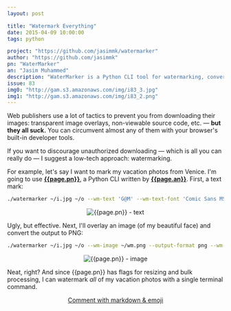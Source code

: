 ```yaml
---
layout: post

title: "Watermark Everything"
date: 2015-04-09 10:00:00
tags: python

project: "https://github.com/jasimmk/watermarker"
author: "https://github.com/jasimmk"
pn: "WaterMarker"
an: "Jasim Muhammed"
description: "WaterMarker is a Python CLI tool for watermarking, converting and resizing images in bulk."
issue: 83
img0: "http://gam.s3.amazonaws.com/img/i83_3.jpg"
img1: "http://gam.s3.amazonaws.com/img/i83_2.png"
---
```


Web publishers use a lot of tactics to prevent you from downloading their images: transparent image overlays, non-viewable source code, etc. &mdash; **but they all suck.** You can circumvent almost any of them with your browser's built-in developer tools.

If you want to discourage unauthorized downloading &mdash; which is all you can really do &mdash; I suggest a low-tech approach: watermarking.

For example, let's say I want to mark my vacation photos from Venice. I'm going to use <strong><a href="{{page.project}}" title="{{page.pn}} on GitHub" target="_blank">{{page.pn}}</a></strong>, a Python CLI written by <strong><a href="{{ page.author }}" target="_blank" title="{{ page.an }} on GitHub">{{page.an}}</a></strong>. First, a text mark:

```bash
./watermarker ~/i.jpg ~/o --wm-text 'G@M' --wm-text-font 'Comic Sans MS' --wm-position 'TOP_CENTER'

```
<center><img src="{{page.img0}}" alt="{{page.pn}} - text" class="demo"></center>

Ugly, but effective. Next, I'll overlay an image (of my beautiful face) and convert the output to PNG:

```bash
./watermarker ~/i.jpg ~/o --wm-image ~/wm.png --output-format png --wm-position 'BOTTOM_CENTER'
```

<center><img src="{{page.img1}}" alt="{{page.pn}} - image" class="demo"></center>

Neat, right? And since {{page.pn}} has flags for resizing and bulk processing, I can watermark _all_ of my vacation photos with a single terminal command.

<center><a href="{{ page.url }}#comments" class="btn btn-primary btn-comment" title="Discuss this issue of Git @ Me online">Comment with markdown & emoji</a></center>
